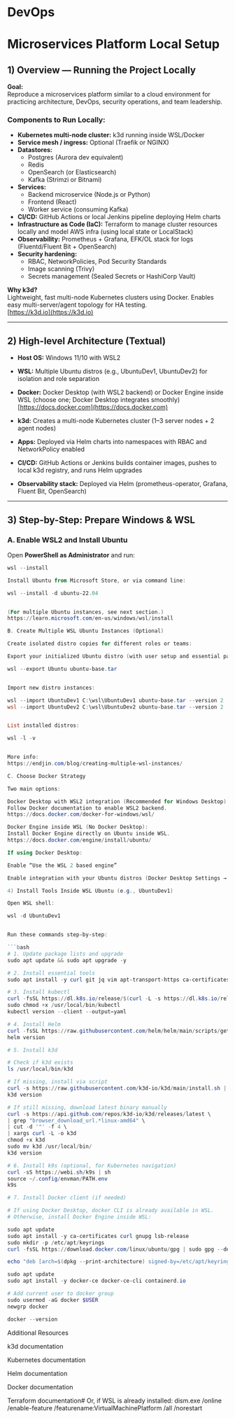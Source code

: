# DevOps

# Microservices Platform Local Setup

## 1) Overview — Running the Project Locally

**Goal:**  
Reproduce a microservices platform similar to a cloud environment for practicing architecture, DevOps, security operations, and team leadership.

### Components to Run Locally:

- **Kubernetes multi-node cluster:** k3d running inside WSL/Docker  
- **Service mesh / ingress:** Optional (Traefik or NGINX)  
- **Datastores:**  
  - Postgres (Aurora dev equivalent)  
  - Redis  
  - OpenSearch (or Elasticsearch)  
  - Kafka (Strimzi or Bitnami)  
- **Services:**  
  - Backend microservice (Node.js or Python)  
  - Frontend (React)  
  - Worker service (consuming Kafka)  
- **CI/CD:** GitHub Actions or local Jenkins pipeline deploying Helm charts  
- **Infrastructure as Code (IaC):** Terraform to manage cluster resources locally and model AWS infra (using local state or LocalStack)  
- **Observability:** Prometheus + Grafana, EFK/OL stack for logs (Fluentd/Fluent Bit + OpenSearch)  
- **Security hardening:**  
  - RBAC, NetworkPolicies, Pod Security Standards  
  - Image scanning (Trivy)  
  - Secrets management (Sealed Secrets or HashiCorp Vault)  

**Why k3d?**  
Lightweight, fast multi-node Kubernetes clusters using Docker. Enables easy multi-server/agent topology for HA testing.  
[https://k3d.io](https://k3d.io)

---

## 2) High-level Architecture (Textual)

- **Host OS:** Windows 11/10 with WSL2  
- **WSL:** Multiple Ubuntu distros (e.g., UbuntuDev1, UbuntuDev2) for isolation and role separation  
- **Docker:** Docker Desktop (with WSL2 backend) or Docker Engine inside WSL (choose one; Docker Desktop integrates smoothly)  
  [https://docs.docker.com](https://docs.docker.com)  

- **k3d:** Creates a multi-node Kubernetes cluster (1–3 server nodes + 2 agent nodes)  
- **Apps:** Deployed via Helm charts into namespaces with RBAC and NetworkPolicy enabled  
- **CI/CD:** GitHub Actions or Jenkins builds container images, pushes to local k3d registry, and runs Helm upgrades  
- **Observability stack:** Deployed via Helm (prometheus-operator, Grafana, Fluent Bit, OpenSearch)  

---

## 3) Step-by-Step: Prepare Windows & WSL

### A. Enable WSL2 and Install Ubuntu

Open **PowerShell as Administrator** and run:

```powershell
wsl --install

Install Ubuntu from Microsoft Store, or via command line:

wsl --install -d ubuntu-22.04


(For multiple Ubuntu instances, see next section.)
https://learn.microsoft.com/en-us/windows/wsl/install

B. Create Multiple WSL Ubuntu Instances (Optional)

Create isolated distro copies for different roles or teams:

Export your initialized Ubuntu distro (with user setup and essential packages):

wsl --export Ubuntu ubuntu-base.tar


Import new distro instances:

wsl --import UbuntuDev1 C:\wsl\UbuntuDev1 ubuntu-base.tar --version 2
wsl --import UbuntuDev2 C:\wsl\UbuntuDev2 ubuntu-base.tar --version 2


List installed distros:

wsl -l -v


More info:
https://endjin.com/blog/creating-multiple-wsl-instances/

C. Choose Docker Strategy

Two main options:

Docker Desktop with WSL2 integration (Recommended for Windows Desktop):
Follow Docker documentation to enable WSL2 backend.
https://docs.docker.com/docker-for-windows/wsl/

Docker Engine inside WSL (No Docker Desktop):
Install Docker Engine directly on Ubuntu inside WSL.
https://docs.docker.com/engine/install/ubuntu/

If using Docker Desktop:

Enable “Use the WSL 2 based engine”

Enable integration with your Ubuntu distros (Docker Desktop Settings → Resources → WSL Integration)

4) Install Tools Inside WSL Ubuntu (e.g., UbuntuDev1)

Open WSL shell:

wsl -d UbuntuDev1


Run these commands step-by-step:

```bash
# 1. Update package lists and upgrade
sudo apt update && sudo apt upgrade -y

# 2. Install essential tools
sudo apt install -y curl git jq vim apt-transport-https ca-certificates gnupg lsb-release

# 3. Install kubectl
curl -fsSL https://dl.k8s.io/release/$(curl -L -s https://dl.k8s.io/release/stable.txt)/bin/linux/amd64/kubectl -o /usr/local/bin/kubectl
sudo chmod +x /usr/local/bin/kubectl
kubectl version --client --output=yaml

# 4. Install Helm
curl -fsSL https://raw.githubusercontent.com/helm/helm/main/scripts/get-helm-3 | sudo bash
helm version

# 5. Install k3d

# Check if k3d exists
ls /usr/local/bin/k3d

# If missing, install via script
curl -s https://raw.githubusercontent.com/k3d-io/k3d/main/install.sh | bash
k3d version

# If still missing, download latest binary manually
curl -s https://api.github.com/repos/k3d-io/k3d/releases/latest \
| grep "browser_download_url.*linux-amd64" \
| cut -d '"' -f 4 \
| xargs curl -L -o k3d
chmod +x k3d
sudo mv k3d /usr/local/bin/
k3d version

# 6. Install k9s (optional, for Kubernetes navigation)
curl -sS https://webi.sh/k9s | sh
source ~/.config/envman/PATH.env
k9s

# 7. Install Docker client (if needed)

# If using Docker Desktop, docker CLI is already available in WSL.
# Otherwise, install Docker Engine inside WSL:

sudo apt update
sudo apt install -y ca-certificates curl gnupg lsb-release
sudo mkdir -p /etc/apt/keyrings
curl -fsSL https://download.docker.com/linux/ubuntu/gpg | sudo gpg --dearmor -o /etc/apt/keyrings/docker.gpg

echo "deb [arch=$(dpkg --print-architecture) signed-by=/etc/apt/keyrings/docker.gpg] https://download.docker.com/linux/ubuntu $(lsb_release -cs) stable" | sudo tee /etc/apt/sources.list.d/docker.list > /dev/null

sudo apt update
sudo apt install -y docker-ce docker-ce-cli containerd.io

# Add current user to docker group
sudo usermod -aG docker $USER
newgrp docker

docker --version

```
Additional Resources

k3d documentation

Kubernetes documentation

Helm documentation

Docker documentation

Terraform documentation# Or, if WSL is already installed:
dism.exe /online /enable-feature /featurename:VirtualMachinePlatform /all /norestart
